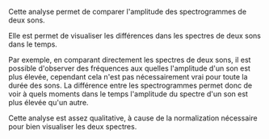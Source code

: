 Cette analyse permet de comparer l'amplitude des spectrogrammes de deux sons. 

Elle est permet de visualiser les différences dans les spectres de deux sons dans le temps.

Par exemple, en comparant directement les spectres de deux sons, il est possible d'observer des 
fréquences aux quelles l'amplitude d'un son est plus élevée, cependant cela n'est pas nécessairement 
vrai pour toute la durée des sons.
La différence entre les spectrogrammes permet donc de voir à quels moments dans le temps l'amplitude
du spectre d'un son est plus élevée qu'un autre.

Cette analyse est assez qualitative, à cause de la normalization nécessaire pour bien visualiser
les deux spectres.
